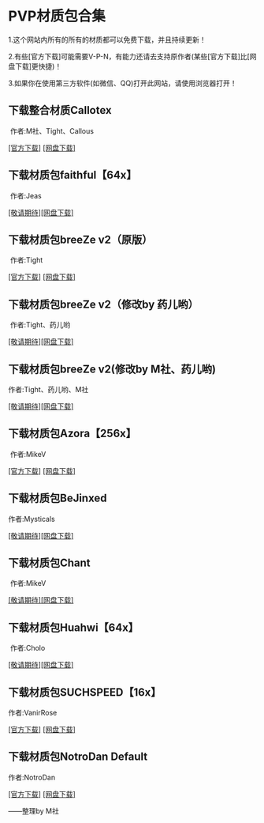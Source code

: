 # PVP材质包合集

1.这个网站内所有的所有的材质都可以免费下载，并且持续更新！

2.有些[官方下载]可能需要V-P-N，有能力还请去支持原作者(某些[官方下载]比[网盘下载]更快捷)！

3.如果你在使用第三方软件(如微信、QQ)打开此网站，请使用浏览器打开！

## 下载整合材质Callotex

  作者:M社、Tight、Callous

[[官方下载]](https://mcjoint-stockcompany.github.io/error/)  [[网盘下载]](https://pan.baidu.com/s/1q7jiFzxpbJ6Pz2s77brTQQ)

## 下载材质包faithful【64x】

  作者:Jeas
 
[[敬请期待]]()[[网盘下载]](https://pan.baidu.com/s/1W2VG301t1YHU5u8XtLtlPw)

## 下载材质包breeZe v2（原版）

  作者:Tight
  
[[官方下载]](https://www.youtube.com/redirect?v=nI35XUrR35I&event=video_description&redir_token=VCYl5jAspzJ0fMuXy5YIygaohUp8MTUyODAzMjM4NEAxNTI3OTQ1OTg0&html_redirect=1&q=https%3A%2F%2Fwww.mediafire.com%2Ffile%2Fssxjib3osxft18p%2F)  [[网盘下载]](https://pan.baidu.com/s/164BeLU4x7jOOf_Zs6NgfFA)

## 下载材质包breeZe v2（修改by 药儿哟）

  作者:Tight、药儿哟

[[敬请期待]]()[[网盘下载]](https://pan.baidu.com/s/1Vk1bZVZGUXLWhfdhQoZ5pg)

## 下载材质包breeZe v2(修改by M社、药儿哟)

  作者:Tight、药儿哟、M社
  
[[敬请期待]]()[[网盘下载]](https://pan.baidu.com/s/1TekUrhS5SN_LNbtPewtqag)

## 下载材质包Azora【256x】

  作者:MikeV

[[官方下载]](http://www.mediafire.com/file/7km9lyg8jdponv9/!_%C2%A71Azura_32x.zip)  [[网盘下载]](https://pan.baidu.com/s/1KgPPhtzj_WTZQ9bbWkj1ow)

## 下载材质包BeJinxed

  作者:Mysticals

[[敬请期待]]()[[网盘下载]](https://pan.baidu.com/s/1KksT-NvVDrlmmCvXbaVrRw)

## 下载材质包Chant

  作者:MikeV

[[敬请期待]]()[[网盘下载]](https://pan.baidu.com/s/1l_O5f7k7o9SojYl19dol_g)

## 下载材质包Huahwi【64x】

  作者:Cholo

[[敬请期待]]()[[网盘下载]](https://pan.baidu.com/s/1m-3JMot6a8KbmXqOowF5fA)

## 下载材质包SUCHSPEED【16x】

  作者:VanirRose
  
[[官方下载]](http://t.cn/R1blD7j)  [[网盘下载]](https://pan.baidu.com/s/1w2VdSHK3dExOBTmO8dBj5g)

## 下载材质包NotroDan Default

  作者:NotroDan
  
[[官方下载]](http://t.cn/R1buLW8)  [[网盘下载]](https://pan.baidu.com/s/1_jbq-U1PCXzDFxt6rmoIBA)

——整理by M社
